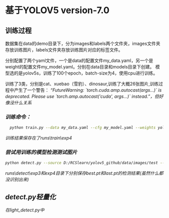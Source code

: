 <h1>基于YOLOV5 version-7.0</h1>

<h2>训练过程</h3>
<p>数据集在data的demo目录下，分为images和labels两个文件夹，images文件夹存放训练图片，labels文件夹存放训练图片对应的标签文件。</p>
<p>
分别配置了两个yaml文件，一个是data的配置文件my_data.yaml，另一个是weight的配置文件my_model.yaml。分别在data目录和models目录下创建。
模型选的是yolov5s，训练了100个epoch，batch-size为4，使用cpu进行训练。
</p>
<p>训练了3类，分别是cat、xuebao（雪豹）、dinosaur,训练了大概26张图片,训练过程中产生了一个警告：
<em>“FutureWarning: `torch.cuda.amp.autocast(args...)` is deprecated. Please use `torch.amp.autocast('cuda', args...)` instead.”<em>，但好像没什么关系</p>
<h3>训练命令：</h3>

```bash
  python train.py --data my_data.yaml --cfg my_model.yaml --weights yolov5s.pt --epoch 100 --batch-size 4 --device cpu 
```

<p>训练结果保存在了runs\train\exp4</p>

<h3>尝试用训练的模型检测测试图片</h3>

```bash
python detect.py --source D:/RCSlearn/yolov5_github/data/images/test --weights  D:/RCSlearn/yolov5_github/runs/train/exp4/weights/best.pt --conf 0.25 --imgsz 640 --device cpu
```

<p>runs\detect\exp3和exp4目录下分别保存best.pt和last.pt的检测结果(虽然什么都没识别出来)</p>

<h2>detect.py轻量化</h2>
<p>在light_detect.py中</p>
